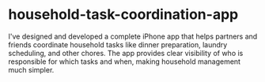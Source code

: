 # household-task-coordination-app
I've designed and developed a complete iPhone app that helps partners and friends coordinate household tasks like dinner preparation, laundry scheduling, and other chores. The app provides clear visibility of who is responsible for which tasks and when, making household management much simpler.
